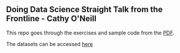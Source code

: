 ## Doing Data Science Straight Talk from the Frontline - Cathy O'Neill

This repo goes through the exercises and sample code from the [PDF](https://www.academia.edu/39880025/Doing_Data_Science_Straight_Talk_from_the_Frontline_By_Cathy_ONeil_and_Rachel_Schutt).

The datasets can be accessed [here](https://github.com/oreillymedia/doing_data_science)